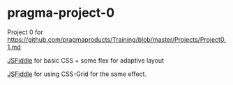 # pragma-project-0
Project 0 for https://github.com/pragmaproducts/Training/blob/master/Projects/Project0.1.md

[JSFiddle](https://jsfiddle.net/InquisitorJax/5qz91tw8/5/) for basic CSS + some flex for adaptive layout

[JSFiddle](https://jsfiddle.net/InquisitorJax/tcradcp3/) for using CSS-Grid for the same effect. 



